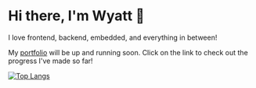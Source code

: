 # Hi there, I'm Wyatt 👋

<!--
**wy4tt/wy4tt** is a ✨ _special_ ✨ repository because its `README.md` (this file) appears on your GitHub profile.

Here are some ideas to get you started:

- 🔭 I’m currently working on ...
- 🌱 I’m currently learning ...
- 👯 I’m looking to collaborate on ...
- 🤔 I’m looking for help with ...
- 💬 Ask me about ...
- 📫 How to reach me: ...
- 😄 Pronouns: ...
- ⚡ Fun fact: ...
-->

I love frontend, backend, embedded, and everything in between!

My [portfolio](https://wy4tt.github.io) will be up and running soon. Click on the link to check out the progress I've made so far!

<!-- [![Anurag's GitHub stats](https://github-readme-stats.vercel.app/api?username=wy4tt)](https://github.com/anuraghazra/github-readme-stats) -->
[![Top Langs](https://github-readme-stats.vercel.app/api/top-langs/?username=wy4tt&layout=compact)](https://github.com/anuraghazra/github-readme-stats)         
